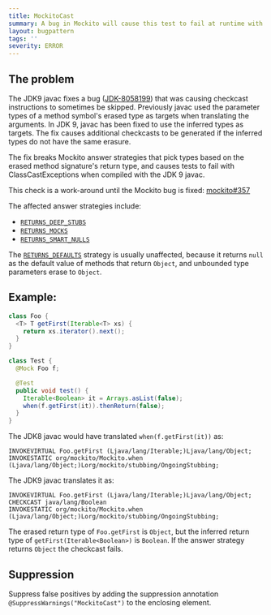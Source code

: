 ```yaml
---
title: MockitoCast
summary: A bug in Mockito will cause this test to fail at runtime with a ClassCastException
layout: bugpattern
tags: ''
severity: ERROR
---
```


<!--
*** AUTO-GENERATED, DO NOT MODIFY ***
To make changes, edit the @BugPattern annotation or the explanation in docs/bugpattern.
-->

## The problem
The JDK9 javac fixes a bug
([JDK-8058199](https://bugs.openjdk.java.net/browse/JDK-8058199)) that was
causing checkcast instructions to sometimes be skipped. Previously javac used
the parameter types of a method symbol's erased type as targets when translating
the arguments. In JDK 9, javac has been fixed to use the inferred types as
targets. The fix causes additional checkcasts to be generated if the inferred
types do not have the same erasure.

The fix breaks Mockito answer strategies that pick types based on the erased
method signature's return type, and causes tests to fail with
ClassCastExceptions when compiled with the JDK 9 javac.

This check is a work-around until the Mockito bug is fixed:
[mockito#357](https://github.com/mockito/mockito/issues/357)

The affected answer strategies include:

*   [`RETURNS_DEEP_STUBS`](http://site.mockito.org/mockito/docs/current/org/mockito/Mockito.html#RETURNS_DEEP_STUBS)
*   [`RETURNS_MOCKS`](http://site.mockito.org/mockito/docs/current/org/mockito/Mockito.html#RETURNS_MOCKS)
*   [`RETURNS_SMART_NULLS`](http://site.mockito.org/mockito/docs/current/org/mockito/Mockito.html#RETURNS_SMART_NULLS)

The
[`RETURNS_DEFAULTS`](http://site.mockito.org/mockito/docs/current/org/mockito/Mockito.html#RETURNS_DEFAULTS)
strategy is usually unaffected, because it returns `null` as the default value
of methods that return `Object`, and unbounded type parameters erase to
`Object`.

## Example:

```java
class Foo {
  <T> T getFirst(Iterable<T> xs) {
    return xs.iterator().next();
  }
}
```

```java
class Test {
  @Mock Foo f;

  @Test
  public void test() {
    Iterable<Boolean> it = Arrays.asList(false);
    when(f.getFirst(it)).thenReturn(false);
  }
}
```

The JDK8 javac would have translated `when(f.getFirst(it))` as:

```
INVOKEVIRTUAL Foo.getFirst (Ljava/lang/Iterable;)Ljava/lang/Object;
INVOKESTATIC org/mockito/Mockito.when (Ljava/lang/Object;)Lorg/mockito/stubbing/OngoingStubbing;
```

The JDK9 javac translates it as:

```
INVOKEVIRTUAL Foo.getFirst (Ljava/lang/Iterable;)Ljava/lang/Object;
CHECKCAST java/lang/Boolean
INVOKESTATIC org/mockito/Mockito.when (Ljava/lang/Object;)Lorg/mockito/stubbing/OngoingStubbing;
```

The erased return type of `Foo.getFirst` is `Object`, but the inferred return
type of `getFirst(Iterable<Boolean>)` is `Boolean`. If the answer strategy
returns `Object` the checkcast fails.

## Suppression
Suppress false positives by adding the suppression annotation `@SuppressWarnings("MockitoCast")` to the enclosing element.
